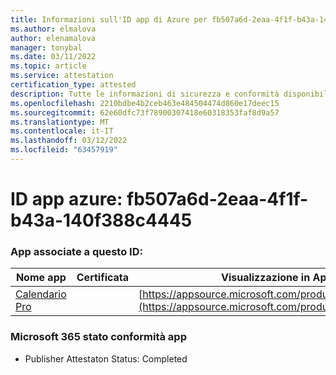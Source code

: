 ```yaml
---
title: Informazioni sull'ID app di Azure per fb507a6d-2eaa-4f1f-b43a-140f388c4445
ms.author: elmalova
author: elenamalova
manager: tonybal
ms.date: 03/11/2022
ms.topic: article
ms.service: attestation
certification_type: attested
description: Tutte le informazioni di sicurezza e conformità disponibili per fb507a6d-2eaa-4f1f-b43a-140f388c4445.
ms.openlocfilehash: 2210bdbe4b2ceb463e484504474d860e17deec15
ms.sourcegitcommit: 62e60dfc73f78900307418e60318353faf8d9a57
ms.translationtype: MT
ms.contentlocale: it-IT
ms.lasthandoff: 03/12/2022
ms.locfileid: "63457919"
---
```

# <a name="azure-app-id-fb507a6d-2eaa-4f1f-b43a-140f388c4445"></a>ID app azure: fb507a6d-2eaa-4f1f-b43a-140f388c4445


### <a name="apps-associated-with-this-id"></a>App associate a questo ID:
| **Nome app** | **Certificata** | **Visualizzazione in AppSource** |
|--------------|---------------|-----------------------|
| [Calendario Pro](../forward/WA200002152) |  | [https://appsource.microsoft.com/product/office/WA200002152](https://appsource.microsoft.com/product/office/WA200002152) |

### <a name="microsoft-365-app-compliance-status"></a>Microsoft 365 stato conformità app
- Publisher Attestaton Status: Completed
